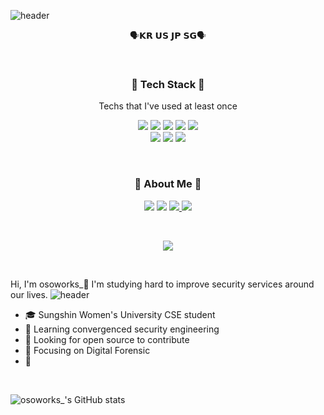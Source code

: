 ![header](https://capsule-render.vercel.app/api?type=waving&color=timeAuto&height=350&section=header&text=osoworks_&fontsize=150)

<p align="center">🗣️𝗞𝗥 𝗨𝗦 𝗝𝗣 𝗦𝗚🗣️</p>

<br>

<h3 align="center">🔧 Tech Stack 🔧</h3>

<p align="center"> Techs that I've used at least once </p>

<p align="center">
  <img src="https://img.shields.io/badge/Python-3766AB?style=flat-square&logo=Python&logoColor=white"/></a> 
  <img src="https://img.shields.io/badge/Java-007396?style=flat-square&logo=Java&logoColor=white"/></a>
  <img src="https://img.shields.io/badge/C++-00599C?style=flat-square&logo=C%2B%2B&logoColor=white"/></a> 
  <img src="https://img.shields.io/badge/css-1572B6?style=flat-square&logo=css3&logoColor=white"/></a> 
  <img src="https://img.shields.io/badge/Javascript-ffb13b?style=flat-square&logo=javascript&logoColor=white"/></a>
  <br>
 <img src="https://img.shields.io/badge/Adobe Illustrator-FF9A00?style=flat-square&logo=AdobeIllustrator&logoColor=black"/></a> 
 <img src="https://img.shields.io/badge/Adobe Photoshop-31A8FF?style=flat-square&logo=AdobePhotoshop&logoColor=black"/></a> 
 <img src="https://img.shields.io/badge/Adobe Premiere Pro-9999FF?style=flat-square&logo=AdobePremierePro&logoColor=black"/></a>
</p>
  
<br>

<h3 align="center"> 🐾 About Me 🐾 </h3>
<p align="center">
  <a href="https://www.instagram.com/osoworks_/"><img src="https://img.shields.io/badge/Instagram-E4405F?style=flat-square&logo=Instagram&logoColor=white&link=https://www.instagram.com/osoworks_/"/></a>
  <a href="mailto:a01073729796@gmail.com"><img src="https://img.shields.io/badge/Gmail-d14836?style=flat-square&logo=Gmail&logoColor=white&link=20200913@sungshin.ac.kr"/></a>
  <a href="https://osoworks.github.io/"><img src="https://img.shields.io/badge/GitHub-181717?style=flat-square&logo=GitHub&logoColor=white&link=https://osointhezzz.github.io/"/>
  <a href="https://opensea.io/osoworks_"><img src="https://img.shields.io/badge/OpenSea-2081E2?style=flat-square&logo=OpenSea&logoColor=white&link=https://opensea.io/osoworks_"/></a>
</p>
<br>

<p align="center">
  <a href="https://hits.seeyoufarm.com"><img src="https://hits.seeyoufarm.com/api/count/incr/badge.svg?url=https://github.com/osointhezzz&count_bg=%233D79C8&title_bg=%23555555&icon=github.svg&icon_color=%23E7E7E7&title=hits&edge_flat=false"/></a>
</p>

<br>

Hi, I'm osoworks_🐾 
I'm studying hard to improve security services around our lives.
![header](https://capsule-render.vercel.app/api?type=rect&color=gradient&height=1)
- :mortar_board: Sungshin Women's University CSE student
- 🌱 Learning convergenced security engineering 
- 🤔 Looking for open source to contribute
- 🔭 Focusing on Digital Forensic
- 🔐

<br>

![osoworks_'s GitHub stats](https://github-readme-stats.vercel.app/api?username=osoworks&theme=flag-india&show_icons=true)

<br>

<!--
**[![Solved.ac Profile](http://mazassumnida.wtf/api/v2/generate_badge?boj=백준아이디)](https://solved.ac/백준아이디/)
